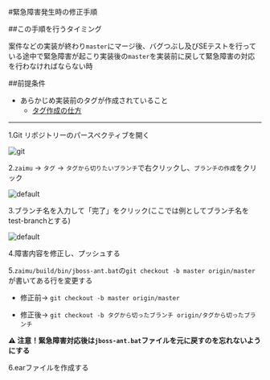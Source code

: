 #緊急障害発生時の修正手順

##この手順を行うタイミング

案件などの実装が終わり``master``にマージ後、バグつぶし及びSEテストを行っている途中で緊急障害が起こり実装後の``master``を実装前に戻して緊急障害の対応を行わなければならない時

##前提条件

- あらかじめ実装前のタグが作成されていること
  - [タグ作成の仕方](versionControlManual.md)

---------

1.Git リポジトリーのパースペクティブを開く

![git](https://cloud.githubusercontent.com/assets/11863596/13942413/8b393ed6-f035-11e5-94fa-ee8c3c818537.PNG)

2.`zaimu` -> `タグ` -> `タグから切りたいブランチ`で右クリックし、`ブランチの作成`をクリック

![default](https://cloud.githubusercontent.com/assets/11863596/14074542/aee19cb2-f50c-11e5-86c6-099a05691399.png)

3.ブランチ名を入力して「完了」をクリック(ここでは例としてブランチ名をtest-branchとする)

![default](https://cloud.githubusercontent.com/assets/11863596/14074698/f008c32c-f50d-11e5-8b8d-080377a74372.PNG)

4.障害内容を修正し、プッシュする

5.``zaimu/build/bin/jboss-ant.bat``の``git checkout -b master origin/master``が書いてある行を変更する

- 修正前→ ``git checkout -b master origin/master``

- 修正後→ ``git checkout -b タグから切ったブランチ origin/タグから切ったブランチ``

**:warning: 注意！緊急障害対応後は``jboss-ant.bat``ファイルを元に戻すのを忘れないようにする**

6.earファイルを作成する



